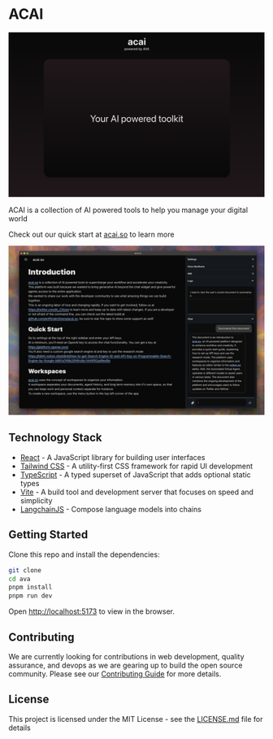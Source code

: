 # ACAI

![acai landing page](./src/assets/landing-page.png)

ACAI is a collection of AI powered tools to help you manage your digital world

Check out our quick start at [acai.so](https://www.acai.so/docs/introduction) to learn more

![acai intro page](./src/assets/acai-intro.png)

## Technology Stack

- [React](https://reactjs.org/) - A JavaScript library for building user interfaces
- [Tailwind CSS](https://tailwindcss.com/) - A utility-first CSS framework for rapid UI development
- [TypeScript](https://www.typescriptlang.org/) - A typed superset of JavaScript that adds optional static types
- [Vite](https://vitejs.dev/) - A build tool and development server that focuses on speed and simplicity
- [LangchainJS](https://js.langchain.com/docs/) - Compose language models into chains

## Getting Started

Clone this repo and install the dependencies:

```bash
git clone
cd ava
pnpm install
pnpm run dev
```

Open [http://localhost:5173](http://localhost:5173) to view in the browser.

## Contributing

We are currently looking for contributions in web development, quality assurance, and devops as we are gearing up to build the open source community.
Please see our [Contributing Guide](CONTRIBUTING.md) for more details.

## License

This project is licensed under the MIT License - see the [LICENSE.md](LICENSE.md) file for details
